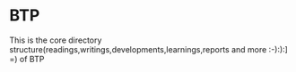 # BTP
This is the core directory structure(readings,writings,developments,learnings,reports and more :-):):] =) of BTP
